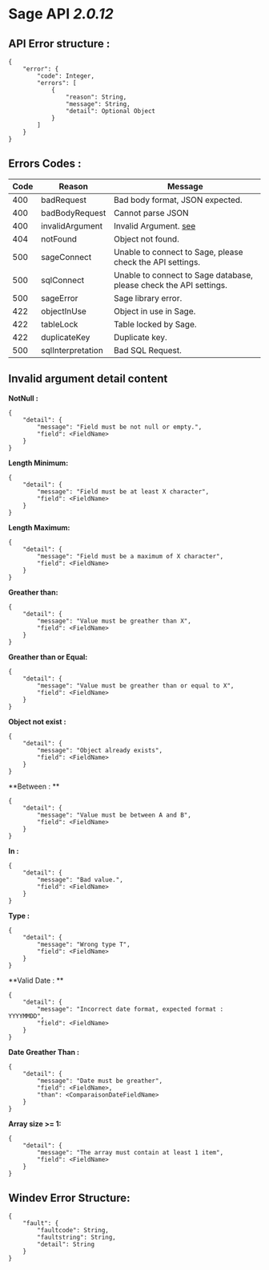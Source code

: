 # Sage API _2.0.12_

## API Error structure :
```
{
    "error": {
        "code": Integer,
        "errors": [
            {
                "reason": String,
                "message": String,
                "detail": Optional Object
            }
        ]
    }
}
```
## Errors Codes :

| Code | Reason            | Message                                                             | 
|------|-------------------|---------------------------------------------------------------------|
| 400  | badRequest        | Bad body format, JSON expected.                                     | 
| 400  | badBodyRequest    | Cannot parse JSON                                                   |           
| 400  | invalidArgument   | Invalid Argument.  [see](#Invalid-argument-detail-content)          |                                        
| 404  | notFound          | Object not found.                                                   |      
| 500  | sageConnect       | Unable to connect to Sage, please check the API settings.           |           
| 500  | sqlConnect        | Unable to connect to Sage database, please check the API settings.  |           
| 500  | sageError         | Sage library error.                                                 |      
| 422  | objectInUse       | Object in use in Sage.                                              |  
| 422  | tableLock         | Table locked by Sage.                                               |  
| 422  | duplicateKey      | Duplicate key.                                                      |  
| 500  | sqlInterpretation | Bad SQL Request.                                                    |  

## Invalid argument detail content


**NotNull :**

```
{
    "detail": {
        "message": "Field must be not null or empty.",
        "field": <FieldName>
    }
}
```

**Length Minimum:**

```
{
    "detail": {
        "message": "Field must be at least X character",
        "field": <FieldName>
    }
}
```

**Length Maximum:**
```
{
    "detail": {
        "message": "Field must be a maximum of X character",
        "field": <FieldName>
    }
}
```

**Greather than:**
```
{
    "detail": {
        "message": "Value must be greather than X",
        "field": <FieldName>
    }
}
```

**Greather than or Equal:**
```
{
    "detail": {
        "message": "Value must be greather than or equal to X",
        "field": <FieldName>
    }
}
```

**Object not exist :**
```
{
    "detail": {
        "message": "Object already exists",
        "field": <FieldName>
    }
}
```

**Between : **
```
{
    "detail": {
        "message": "Value must be between A and B",
        "field": <FieldName>
    }
}
```

**In :**
```
{
    "detail": {
        "message": "Bad value.",
        "field": <FieldName>
    }
}
```

**Type :**
```
{
    "detail": {
        "message": "Wrong type T",
        "field": <FieldName>
    }
}
```

**Valid Date : **
```
{
    "detail": {
        "message": "Incorrect date format, expected format : YYYYMMDD",
        "field": <FieldName>
    }
}
```

**Date Greather Than :**
```
{
    "detail": {
        "message": "Date must be greather",
        "field": <FieldName>,
        "than": <ComparaisonDateFieldName>
    }
}
```

**Array size >= 1:**
```
{
    "detail": {
        "message": "The array must contain at least 1 item",
        "field": <FieldName>
    }
}
```

## Windev Error Structure:
```
{
    "fault": {
        "faultcode": String,
        "faultstring": String,
        "detail": String
    }
}
```